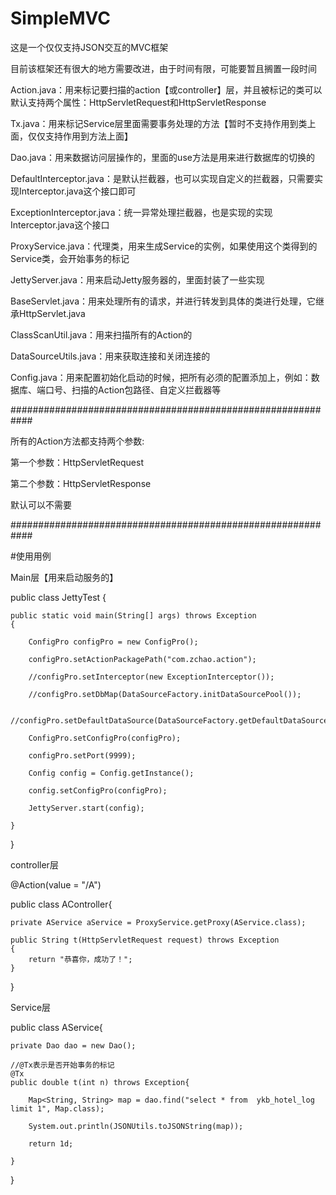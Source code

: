# SimpleMVC
这是一个仅仅支持JSON交互的MVC框架

目前该框架还有很大的地方需要改进，由于时间有限，可能要暂且搁置一段时间

Action.java：用来标记要扫描的action【或controller】层，并且被标记的类可以默认支持两个属性：HttpServletRequest和HttpServletResponse

Tx.java：用来标记Service层里面需要事务处理的方法【暂时不支持作用到类上面，仅仅支持作用到方法上面】

Dao.java：用来数据访问层操作的，里面的use方法是用来进行数据库的切换的

DefaultInterceptor.java：是默认拦截器，也可以实现自定义的拦截器，只需要实现Interceptor.java这个接口即可

ExceptionInterceptor.java：统一异常处理拦截器，也是实现的实现Interceptor.java这个接口

ProxyService.java：代理类，用来生成Service的实例，如果使用这个类得到的Service类，会开始事务的标记

JettyServer.java：用来启动Jetty服务器的，里面封装了一些实现

BaseServlet.java：用来处理所有的请求，并进行转发到具体的类进行处理，它继承HttpServlet.java

ClassScanUtil.java：用来扫描所有的Action的

DataSourceUtils.java：用来获取连接和关闭连接的

Config.java：用来配置初始化启动的时候，把所有必须的配置添加上，例如：数据库、端口号、扫描的Action包路径、自定义拦截器等

############################################################

所有的Action方法都支持两个参数:

第一个参数：HttpServletRequest

第二个参数：HttpServletResponse

默认可以不需要

############################################################

#使用用例

Main层【用来启动服务的】

public class JettyTest
{

	public static void main(String[] args) throws Exception
	{
	
		ConfigPro configPro = new ConfigPro();
		
		configPro.setActionPackagePath("com.zchao.action");
		
		//configPro.setInterceptor(new ExceptionInterceptor());

		//configPro.setDbMap(DataSourceFactory.initDataSourcePool());

		//configPro.setDefaultDataSource(DataSourceFactory.getDefaultDataSource());

		ConfigPro.setConfigPro(configPro);
		
		configPro.setPort(9999);
		
		Config config = Config.getInstance();
		
		config.setConfigPro(configPro);
		
		JettyServer.start(config);
		
	}
	
}

controller层

@Action(value = "/A")

public class AController{

	private AService aService = ProxyService.getProxy(AService.class);
	
	public String t(HttpServletRequest request) throws Exception
	{
		return "恭喜你，成功了！";
	}
}

Service层

public class AService{

	private Dao dao = new Dao();
	
	//@Tx表示是否开始事务的标记
	@Tx
	public double t(int n) throws Exception{
	
  		Map<String, String> map = dao.find("select * from  ykb_hotel_log limit 1", Map.class);	
		
		System.out.println(JSONUtils.toJSONString(map));
		
		return 1d;
		
	}
}
